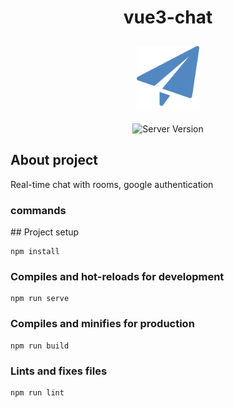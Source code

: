 <h1 style='text-align: center'> vue3-chat</h1>
<div style='padding: 10px; display: flex; justify-content: center'>
	<img alt='logo' width='100px' src="src/assets/svg/logo.svg">
</div>

<p style='text-align: center'>
   <img src="https://img.shields.io/badge/:ServerVersion" alt="Server Version">
</p>

<h2> About project</h2>
<p> Real-time chat with rooms, google authentication</p>

<h3> commands</h3>
## Project setup

```
npm install
```

### Compiles and hot-reloads for development

```
npm run serve
```

### Compiles and minifies for production

```
npm run build
```

### Lints and fixes files

```
npm run lint
```
